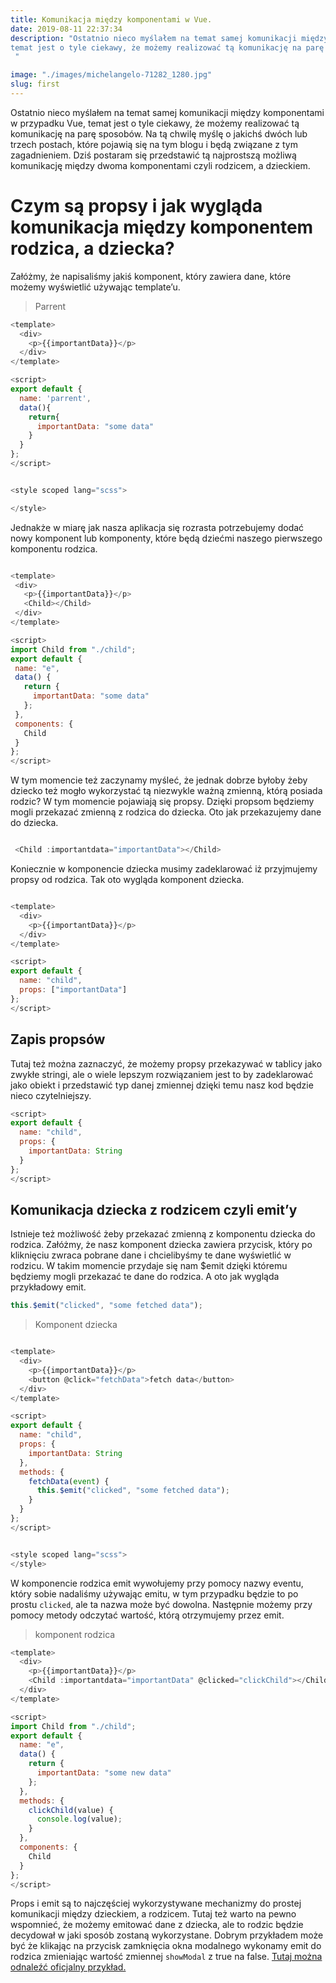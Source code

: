 ```yaml
---
title: Komunikacja między komponentami w Vue.
date: 2019-08-11 22:37:34
description: "Ostatnio nieco myślałem na temat samej komunikacji między komponentami w przypadku Vue,
temat jest o tyle ciekawy, że możemy realizować tą komunikację na parę sposobów. Na tą chwilę myślę o jakichś dwóch lub trzech postach, które pojawią się na tym blogu i będą związane z tym zagadnieniem. Dziś postaram się przedstawić tą najprostszą możliwą komunikację między dwoma komponentami czyli rodzicem, a dzieckiem.
 "

image: "./images/michelangelo-71282_1280.jpg"
slug: first
---
```


Ostatnio nieco myślałem na temat samej komunikacji między komponentami w przypadku Vue,
temat jest o tyle ciekawy, że możemy realizować tą komunikację na parę sposobów. Na tą chwilę myślę o jakichś dwóch lub trzech postach, które pojawią się na tym blogu i będą związane z tym zagadnieniem. Dziś postaram się przedstawić tą najprostszą możliwą komunikację między dwoma komponentami czyli rodzicem, a dzieckiem.

# Czym są propsy i jak wygląda komunikacja między komponentem rodzica, a dziecka?

Załóżmy, że napisaliśmy jakiś komponent, który zawiera dane, które możemy wyświetlić używając
template’u.

> Parrent

```js
<template>
  <div>
    <p>{{importantData}}</p>
  </div>
</template>

<script>
export default {
  name: 'parrent',
  data(){
    return{
      importantData: "some data"
    }
  }
};
</script>


<style scoped lang="scss">

</style>
```

Jednakże w miarę jak nasza aplikacja się rozrasta potrzebujemy dodać nowy komponent lub komponenty, które będą dziećmi naszego pierwszego komponentu rodzica.

```js

<template>
 <div>
   <p>{{importantData}}</p>
   <Child></Child>
 </div>
</template>

<script>
import Child from "./child";
export default {
 name: "e",
 data() {
   return {
     importantData: "some data"
   };
 },
 components: {
   Child
 }
};
</script>

```

W tym momencie też zaczynamy myśleć, że jednak dobrze byłoby żeby dziecko też mogło wykorzystać tą niezwykle ważną zmienną, którą posiada rodzic? W tym momencie pojawiają się propsy. Dzięki propsom będziemy mogli przekazać zmienną z rodzica do dziecka. Oto jak przekazujemy dane do dziecka.

```js

 <Child :importantdata="importantData"></Child>
```

Koniecznie w komponencie dziecka musimy zadeklarować iż przyjmujemy propsy od rodzica.
Tak oto wygląda komponent dziecka.

```js

<template>
  <div>
    <p>{{importantData}}</p>
  </div>
</template>

<script>
export default {
  name: "child",
  props: ["importantData"]
};
</script>
```

## Zapis propsów

Tutaj też można zaznaczyć, że możemy propsy przekazywać w tablicy jako zwykłe stringi, ale o wiele lepszym rozwiązaniem jest to by zadeklarować jako obiekt i przedstawić typ danej zmiennej
dzięki temu nasz kod będzie nieco czytelniejszy.

```js
<script>
export default {
  name: "child",
  props: {
    importantData: String
  }
};
</script>
```

## Komunikacja dziecka z rodzicem czyli emit’y

Istnieje też możliwość żeby przekazać zmienną z komponentu dziecka do rodzica. Załóżmy, że nasz komponent dziecka zawiera przycisk, który po kliknięciu zwraca pobrane dane i chcielibyśmy te dane wyświetlić w rodzicu. W takim momencie przydaje się nam \$emit dzięki któremu będziemy mogli przekazać te dane do rodzica. A oto jak wygląda przykładowy emit.

```js
this.$emit("clicked", "some fetched data");
```

> Komponent dziecka

```js

<template>
  <div>
    <p>{{importantData}}</p>
    <button @click="fetchData">fetch data</button>
  </div>
</template>

<script>
export default {
  name: "child",
  props: {
    importantData: String
  },
  methods: {
    fetchData(event) {
      this.$emit("clicked", "some fetched data");
    }
  }
};
</script>


<style scoped lang="scss">
</style>
```

W komponencie rodzica emit wywołujemy przy pomocy nazwy eventu, który sobie nadaliśmy używając emitu, w tym przypadku będzie to po prostu `clicked`, ale ta nazwa może być dowolna. Następnie możemy przy pomocy metody odczytać wartość, którą otrzymujemy przez emit.

> komponent rodzica

```js
<template>
  <div>
    <p>{{importantData}}</p>
    <Child :importantdata="importantData" @clicked="clickChild"></Child>
  </div>
</template>

<script>
import Child from "./child";
export default {
  name: "e",
  data() {
    return {
      importantData: "some new data"
    };
  },
  methods: {
    clickChild(value) {
      console.log(value);
    }
  },
  components: {
    Child
  }
};
</script>
```

Props i emit są to najczęściej wykorzystywane mechanizmy do prostej komunikacji między dzieckiem, a rodzicem. Tutaj też warto na pewno wspomnieć, że możemy emitować dane z dziecka, ale to rodzic będzie decydował w jaki sposób zostaną wykorzystane. Dobrym przykładem może być że klikając na przycisk zamknięcia okna modalnego wykonamy emit do rodzica zmieniając
wartość zmiennej `showModal` z true na false. [Tutaj można odnaleźć oficjalny przykład.](https://jsfiddle.net/yyx990803/mwLbw11k/?utm_source=website&utm_medium=embed&utm_campaign=mwLbw11k)
